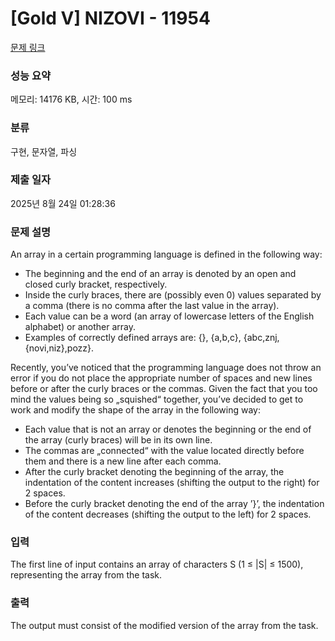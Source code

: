 # [Gold V] NIZOVI - 11954 

[문제 링크](https://www.acmicpc.net/problem/11954) 

### 성능 요약

메모리: 14176 KB, 시간: 100 ms

### 분류

구현, 문자열, 파싱

### 제출 일자

2025년 8월 24일 01:28:36

### 문제 설명

<p>An array in a certain programming language is defined in the following way:</p>

<ul>
	<li>The beginning and the end of an array is denoted by an open and closed curly bracket, respectively.</li>
	<li>Inside the curly braces, there are (possibly even 0) values separated by a comma (there is no comma after the last value in the array).</li>
	<li>Each value can be a word (an array of lowercase letters of the English alphabet) or another array.</li>
	<li>Examples of correctly defined arrays are: {}, {a,b,c}, {abc,znj,{novi,niz},pozz}.</li>
</ul>

<p>Recently, you’ve noticed that the programming language does not throw an error if you do not place the appropriate number of spaces and new lines before or after the curly braces or the commas. Given the fact that you too mind the values being so „squished“ together, you’ve decided to get to work and modify the shape of the array in the following way:</p>

<ul>
	<li>Each value that is not an array or denotes the beginning or the end of the array (curly braces) will be in its own line.</li>
	<li>The commas are „connected“ with the value located directly before them and there is a new line after each comma.</li>
	<li>After the curly bracket denoting the beginning of the array, the indentation of the content increases (shifting the output to the right) for 2 spaces.</li>
	<li>Before the curly bracket denoting the end of the array ’}’, the indentation of the content decreases (shifting the output to the left) for 2 spaces.</li>
</ul>

### 입력 

 <p>The first line of input contains an array of characters S (1 ≤ |S| ≤ 1500), representing the array from the task.</p>

### 출력 

 <p>The output must consist of the modified version of the array from the task.</p>

